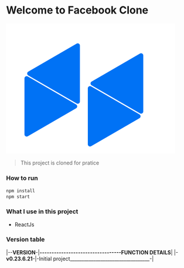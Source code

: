 # Welcome to Facebook Clone
![F-Clubs Logo](https://raw.githubusercontent.com/vuongbachdoan/F-CLUBS/bd7f7b863bd0efa9a95644b83ef4097df68de84c/public/logo.svg)

> This project is cloned for pratice
### How to run
    npm install
    npm start
    

### What I use in this project
 - ReactJs

### Version table
|--**VERSION**-|**----------------------------------FUNCTION DETAILS**|
|-**v0.23.6.21**-|-Initial project__________________________________-|
